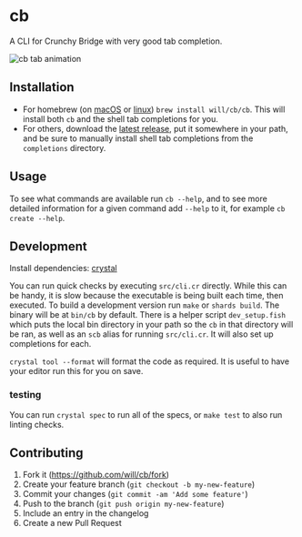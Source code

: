 # cb

A CLI for Crunchy Bridge with very good tab completion.

![cb tab animation](https://user-images.githubusercontent.com/1973/124816125-0112ff80-df1d-11eb-944c-986e6b628e92.gif)

## Installation

- For homebrew (on [macOS](https://brew.sh) or [linux](https://docs.brew.sh/Homebrew-on-Linux))
  `brew install will/cb/cb`. This will install both `cb` and the shell tab
  completions for you.
- For others, download the [latest release](https://github.com/will/cb/releases),
  put it somewhere in your path, and be sure to manually install shell tab
  completions from the `completions` directory.

## Usage

To see what commands are available run `cb --help`, and to see more detailed
information for a given command add `--help` to it, for example `cb create
--help`.

## Development

Install dependencies: [crystal](https://crystal-lang.org/install/)

You can run quick checks by executing `src/cli.cr` directly. While this can be
handy, it is slow because the executable is being built each time, then
executed. To build a development version run `make` or `shards build`. The
binary will be at `bin/cb` by default. There is a helper script
`dev_setup.fish` which puts the local bin directory in your path so the `cb` in
that directory will be ran, as well as an `scb` alias for running `src/cli.cr`.
It will also set up completions for each.

`crystal tool --format` will format the code as required. It is useful to have
your editor run this for you on save.


### testing

You can run `crystal spec` to run all of the specs, or `make test` to also run linting checks.

## Contributing

1. Fork it (<https://github.com/will/cb/fork>)
2. Create your feature branch (`git checkout -b my-new-feature`)
3. Commit your changes (`git commit -am 'Add some feature'`)
4. Push to the branch (`git push origin my-new-feature`)
5. Include an entry in the changelog
6. Create a new Pull Request

